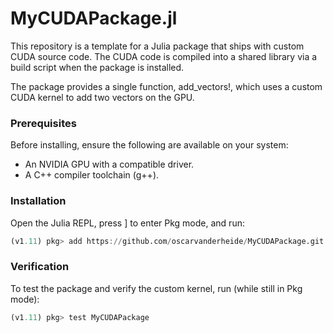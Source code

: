 # MyCUDAPackage.jl

This repository is a template for a Julia package that ships with custom CUDA source code. The CUDA code is compiled into a shared library via a build script when the package is installed.

The package provides a single function, add_vectors!, which uses a custom CUDA kernel to add two vectors on the GPU.

### Prerequisites

Before installing, ensure the following are available on your system:

- An NVIDIA GPU with a compatible driver.
- A C++ compiler toolchain (g++).

### Installation

Open the Julia REPL, press ] to enter Pkg mode, and run:

```Julia
(v1.11) pkg> add https://github.com/oscarvanderheide/MyCUDAPackage.git
```

### Verification

To test the package and verify the custom kernel, run (while still in Pkg mode): 

```Julia
(v1.11) pkg> test MyCUDAPackage
```